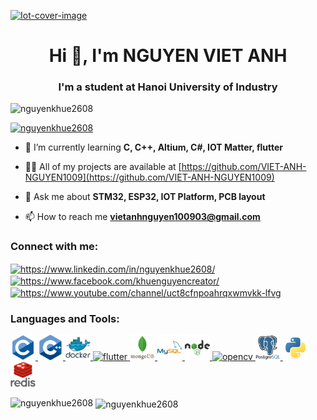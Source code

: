 [![Iot-cover-image](https://user-images.githubusercontent.com/49629370/236089529-71ecc167-84cf-48c1-a2a8-36c6e234ef66.gif)
](https://github.com/nguyenkhue2608)
<h1 align="center">Hi 👋, I'm NGUYEN VIET ANH</h1>
<h3 align="center">I'm a student at Hanoi University of Industry</h3>

<p align="left"> <img src="https://komarev.com/ghpvc/?username=nguyenkhue2608&label=Profile%20views&color=0e75b6&style=flat" alt="nguyenkhue2608" /> </p>

<p align="left"> <a href="https://github.com/ryo-ma/github-profile-trophy"><img src="https://github-profile-trophy.vercel.app/?username=nguyenkhue2608" alt="nguyenkhue2608" /></a> </p>

- 🌱 I’m currently learning **C, C++, Altium, C#, IOT Matter, flutter**

- 👨‍💻 All of my projects are available at [https://github.com/VIET-ANH-NGUYEN1009](https://github.com/VIET-ANH-NGUYEN1009)

- 💬 Ask me about **STM32, ESP32, IOT Platform, PCB layout**

- 📫 How to reach me **vietanhnguyen100903@gmail.com**

<h3 align="left">Connect with me:</h3>
<p align="left">
<a href="https://www.linkedin.com/in/nguyenkhue2608/" target="blank"><img align="center" src="https://raw.githubusercontent.com/rahuldkjain/github-profile-readme-generator/master/src/images/icons/Social/linked-in-alt.svg" alt="https://www.linkedin.com/in/nguyenkhue2608/" height="30" width="40" /></a>
<a href="https://www.facebook.com/khuenguyencreator/" target="blank"><img align="center" src="https://raw.githubusercontent.com/rahuldkjain/github-profile-readme-generator/master/src/images/icons/Social/facebook.svg" alt="https://www.facebook.com/khuenguyencreator/" height="30" width="40" /></a>
<a href="https://www.youtube.com/channel/UCt8cFnPOaHrQXWmVkk-lfvg" target="blank"><img align="center" src="https://raw.githubusercontent.com/rahuldkjain/github-profile-readme-generator/master/src/images/icons/Social/youtube.svg" alt="https://www.youtube.com/channel/uct8cfnpoahrqxwmvkk-lfvg" height="30" width="40" /></a>
</p>

<h3 align="left">Languages and Tools:</h3>
<p align="left"> <a href="https://www.cprogramming.com/" target="_blank" rel="noreferrer"> <img src="https://raw.githubusercontent.com/devicons/devicon/master/icons/c/c-original.svg" alt="c" width="40" height="40"/> </a> <a href="https://www.w3schools.com/cpp/" target="_blank" rel="noreferrer"> <img src="https://raw.githubusercontent.com/devicons/devicon/master/icons/cplusplus/cplusplus-original.svg" alt="cplusplus" width="40" height="40"/> </a> <a href="https://www.docker.com/" target="_blank" rel="noreferrer"> <img src="https://raw.githubusercontent.com/devicons/devicon/master/icons/docker/docker-original-wordmark.svg" alt="docker" width="40" height="40"/> </a> <a href="https://flutter.dev" target="_blank" rel="noreferrer"> <img src="https://www.vectorlogo.zone/logos/flutterio/flutterio-icon.svg" alt="flutter" width="40" height="40"/> </a> <a href="https://www.mongodb.com/" target="_blank" rel="noreferrer"> <img src="https://raw.githubusercontent.com/devicons/devicon/master/icons/mongodb/mongodb-original-wordmark.svg" alt="mongodb" width="40" height="40"/> </a> <a href="https://www.mysql.com/" target="_blank" rel="noreferrer"> <img src="https://raw.githubusercontent.com/devicons/devicon/master/icons/mysql/mysql-original-wordmark.svg" alt="mysql" width="40" height="40"/> </a> <a href="https://nodejs.org" target="_blank" rel="noreferrer"> <img src="https://raw.githubusercontent.com/devicons/devicon/master/icons/nodejs/nodejs-original-wordmark.svg" alt="nodejs" width="40" height="40"/> </a> <a href="https://opencv.org/" target="_blank" rel="noreferrer"> <img src="https://www.vectorlogo.zone/logos/opencv/opencv-icon.svg" alt="opencv" width="40" height="40"/> </a> <a href="https://www.postgresql.org" target="_blank" rel="noreferrer"> <img src="https://raw.githubusercontent.com/devicons/devicon/master/icons/postgresql/postgresql-original-wordmark.svg" alt="postgresql" width="40" height="40"/> </a> <a href="https://www.python.org" target="_blank" rel="noreferrer"> <img src="https://raw.githubusercontent.com/devicons/devicon/master/icons/python/python-original.svg" alt="python" width="40" height="40"/> </a> <a href="https://redis.io" target="_blank" rel="noreferrer"> <img src="https://raw.githubusercontent.com/devicons/devicon/master/icons/redis/redis-original-wordmark.svg" alt="redis" width="40" height="40"/> </a> </p>

<p><img align="left" src="https://github-readme-stats.vercel.app/api/top-langs?username=nguyenkhue2608&show_icons=true&locale=en&layout=compact" alt="nguyenkhue2608" /></p>

<p>&nbsp;<img align="center" src="https://github-readme-stats.vercel.app/api?username=nguyenkhue2608&show_icons=true&locale=en" alt="nguyenkhue2608" /></p>
